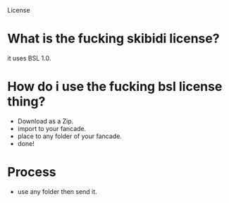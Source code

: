 License

# What is the fucking skibidi license?

it uses BSL 1.0.

# How do i use the fucking bsl license thing?

- Download as a Zip.
- import to your fancade.
- place to any folder of your fancade.
- done!

# Process

- use any folder then send it.
